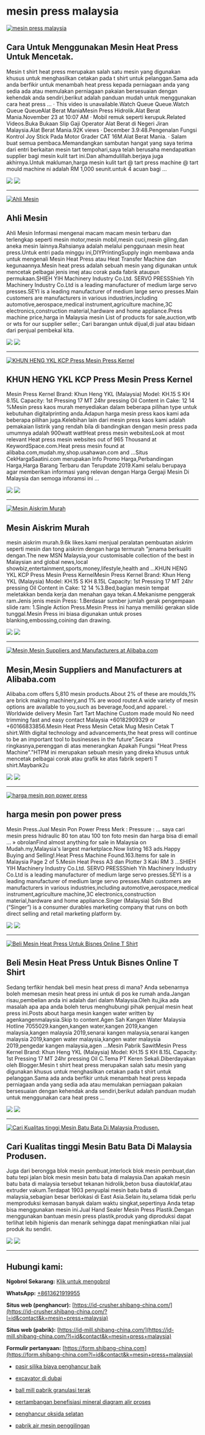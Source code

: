 # mesin press malaysia

<a href="https://swt.shibang-china.com/?l=id&img&k=mesin+press+malaysia" target="_blank">![mesin press malaysia](http://static.shibang-china.com/all-800x300/153.jpg)</a>

## Cara Untuk Menggunakan Mesin Heat Press Untuk Mencetak.
Mesin t shirt heat press merupakan salah satu mesin yang digunakan khusus untuk menghasilkan cetakan pada t shirt untuk pelanggan.Sama ada anda berfikir untuk menambah heat press kepada perniagaan anda yang sedia ada atau memulakan perniagaan pakaian bersesuaian dengan kehendak anda sendiri,berikut adalah panduan mudah untuk menggunakan cara heat press …&nbsp;&#0183;&#32;This video is unavailable.Watch Queue Queue.Watch Queue QueueAlat Berat ManiaMesin Press Hidrolik.Alat Berat Mania.November 23 at 10:07 AM &#183; Mobil remuk seperti kerupuk.Related Videos.Buka Bukaan Slip Gaji Operator Alat Berat di Negeri Jiran Malaysia.Alat Berat Mania.92K views &#183; December 3.9:48.Pengenalan Fungsi Kontrol Joy Stick Pada Motor Grader CAT 16M.Alat Berat Mania.&nbsp;&#0183;&#32;Salam buat semua pembaca.Memandangkan sambutan hangat yang saya terima dari entri berkaitan mesin tart tempohari,saya telah berusaha mendapatkan supplier bagi mesin kulit tart ini.Dan alhamdulillah.berjaya juga akhirnya.Untuk makluman,harga mesin kulit tart @ tart press machine @ tart mould machine ni adalah RM 1,000 seunit.untuk 4 acuan bagi …


<a href="https://whatsapp.shibangsoft.com/WhatsApp.php" target="_blank" title="WhatsApp">![](http://static.shibang-china.com/icon/whatsapp.png)</a> <a href="https://swt.shibang-china.com/?l=id&icon&k=mesin+press+malaysia" target="_blank">![](http://static.shibang-china.com/icon/chat-id.png)</a>

---

<a href="https://swt.shibang-china.com/?l=id&img&k=mesin+press+malaysia" target="_blank">![Ahli Mesin](http://static.shibang-china.com/all-800x300/182.jpg)</a>

## Ahli Mesin
Ahli Mesin Informasi mengenai macam macam mesin terbaru dan terlengkap seperti mesin motor,mesin mobil,mesin cuci,mesin giling,dan aneka mesin lainnya.Rahsianya adalah melalui penggunaan mesin heat press.Untuk entri pada minggu ini,DIYPrintingSupply ingin membawa anda untuk mengenali Mesin Heat Press atau Heat Transfer Machine dan kegunaannya.Mesin heat press adalah sebuah mesin yang digunakan untuk mencetak pelbagai jenis imej atau corak pada fabrik ataupun permukaan.SHIEH YIH Machinery Industry Co.Ltd. SERVO PRESSShieh Yih Machinery Industry Co.Ltd is a leading manufacturer of medium large servo presses.SEYI is a leading manufacturer of medium large servo presses.Main customers are manufacturers in various industries,including automotive,aerospace,medical instrument,agriculture machine,3C electronics,construction material,hardware and home appliance.Press machine price,harga in Malaysia mesin List of products for sale,auction,wtb or wts for our supplier seller.; Cari barangan untuk dijual,di jual atau bidaan dari penjual pembekal kita.


<a href="https://whatsapp.shibangsoft.com/WhatsApp.php" target="_blank" title="WhatsApp">![](http://static.shibang-china.com/icon/whatsapp.png)</a> <a href="https://swt.shibang-china.com/?l=id&icon&k=mesin+press+malaysia" target="_blank">![](http://static.shibang-china.com/icon/chat-id.png)</a>

---

<a href="https://swt.shibang-china.com/?l=id&img&k=mesin+press+malaysia" target="_blank">![KHUN HENG YKL KCP Press Mesin Press Kernel](http://static.shibang-china.com/all-800x300/1488.jpg)</a>

## KHUN HENG YKL KCP Press Mesin Press Kernel
Mesin Press Kernel Brand: Khun Heng YKL (Malaysia) Model: KH.15 S KH 8.15L Capacity: 1st Pressing 17 MT 24hr pressing Oil Content in Cake: 12 14 %Mesin press kaos murah menyediakan dalam beberapa pilihan type untuk kebutuhan digitalprinting anda.Adapun harga mesin press kaos kami ada beberapa pilihan juga.Kelebihan lain dari mesin press kaos kami adalah pemakaian listirik yang rendah bila di bandingkan dengan mesin press pada umumnya adalah 900watt wattHeat press mesin websitesLook at most relevant Heat press mesin websites out of 965 Thousand at KeywordSpace.com.Heat press mesin found at alibaba.com,mudah.my,shop.usahawan.com and …Situs CekHargaSaatini.com merupakan Info Promo Harga,Perbandingan Harga,Harga Barang Terbaru dan Terupdate 2019.Kami selalu berupaya agar memberikan informasi yang relevan dengan Harga Gergaji Mesin Di Malaysia dan semoga inforamsi ini …


<a href="https://whatsapp.shibangsoft.com/WhatsApp.php" target="_blank" title="WhatsApp">![](http://static.shibang-china.com/icon/whatsapp.png)</a> <a href="https://swt.shibang-china.com/?l=id&icon&k=mesin+press+malaysia" target="_blank">![](http://static.shibang-china.com/icon/chat-id.png)</a>

---

<a href="https://swt.shibang-china.com/?l=id&img&k=mesin+press+malaysia" target="_blank">![Mesin Aiskrim Murah](http://static.shibang-china.com/all-800x300/1446.jpg)</a>

## Mesin Aiskrim Murah
mesin aiskrim murah.9.6k likes.kami menjual peralatan pembuatan aiskrim seperti mesin dan tong aiskrim dengan harga termurah &quot;jenama berkualiti dengan.The new MSN Malaysia,your customisable collection of the best in Malaysian and global news,local showbiz,entertainment,sports,money,lifestyle,health and …KHUN HENG YKL KCP Press Mesin Press KernelMesin Press Kernel Brand: Khun Heng YKL (Malaysia) Model: KH.15 S KH 8.15L Capacity: 1st Pressing 17 MT 24hr pressing Oil Content in Cake: 12 14 %3.Bed,bagian mesin tempat meletakkan benda kerja dan menahan gaya tekan.4.Mekanisme penggerak ram.Jenis jenis mesin Press: 1.Berdasar sumber jumlah gerak pengempaan slide ram: 1.Single Action Press.Mesin Press ini hanya memiliki gerakan slide tunggal.Mesin Press ini biasa digunakan untuk proses blanking,embossing,coining dan drawing.


<a href="https://whatsapp.shibangsoft.com/WhatsApp.php" target="_blank" title="WhatsApp">![](http://static.shibang-china.com/icon/whatsapp.png)</a> <a href="https://swt.shibang-china.com/?l=id&icon&k=mesin+press+malaysia" target="_blank">![](http://static.shibang-china.com/icon/chat-id.png)</a>

---

<a href="https://swt.shibang-china.com/?l=id&img&k=mesin+press+malaysia" target="_blank">![Mesin,Mesin Suppliers and Manufacturers at Alibaba.com](http://static.shibang-china.com/all-800x300/725.jpg)</a>

## Mesin,Mesin Suppliers and Manufacturers at Alibaba.com
Alibaba.com offers 5,810 mesin products.About 2% of these are moulds,1% are brick making machinery,and 1% are wood router.A wide variety of mesin options are available to you,such as beverage,food,and apparel.&nbsp;&#0183;&#32;Worldwide delivery Mesin Tart Tart Machine Custom made mould No need trimming fast and easy contact Malaysia +60182909329 or +60166833856.Mesin Heat Press Mesin Cetak Mug Mesin Cetak T shirt.With digital technology and advancements,the heat press will continue to be an important tool to businesses in the future&quot;.Secara ringkasnya,perenggan di atas menerangkan Apakah Fungsi &quot;Heat Press Machine&quot;.&quot;HTPM ini merupakan sebuah mesin yang direka khusus untuk mencetak pelbagai corak atau grafik ke atas fabrik seperti T shirt.Maybank2u


<a href="https://whatsapp.shibangsoft.com/WhatsApp.php" target="_blank" title="WhatsApp">![](http://static.shibang-china.com/icon/whatsapp.png)</a> <a href="https://swt.shibang-china.com/?l=id&icon&k=mesin+press+malaysia" target="_blank">![](http://static.shibang-china.com/icon/chat-id.png)</a>

---

<a href="https://swt.shibang-china.com/?l=id&img&k=mesin+press+malaysia" target="_blank">![harga mesin pon power press](http://static.shibang-china.com/all-800x300/1423.jpg)</a>

## harga mesin pon power press
Mesin Press.Jual Mesin Pon Power Press Merk : Pressure : … saya cari mesin press hidraulic 80 ton atau 100 ton foto mesin dan harga bisa di email … &#187; obrolanFind almost anything for sale in Malaysia on Mudah.my,Malaysia's largest marketplace.Now listing 163 ads.Happy Buying and Selling!.Heat Press Machine Found.163.Items for sale in Malaysia Page 2 of 5.Mesin Heat Press A3 dan Plotter 3 Kaki RM 3 …SHIEH YIH Machinery Industry Co.Ltd. SERVO PRESSShieh Yih Machinery Industry Co.Ltd is a leading manufacturer of medium large servo presses.SEYI is a leading manufacturer of medium large servo presses.Main customers are manufacturers in various industries,including automotive,aerospace,medical instrument,agriculture machine,3C electronics,construction material,hardware and home appliance.Singer (Malaysia) Sdn Bhd (“Singer”) is a consumer durables marketing company that runs on both direct selling and retail marketing platform by.


<a href="https://whatsapp.shibangsoft.com/WhatsApp.php" target="_blank" title="WhatsApp">![](http://static.shibang-china.com/icon/whatsapp.png)</a> <a href="https://swt.shibang-china.com/?l=id&icon&k=mesin+press+malaysia" target="_blank">![](http://static.shibang-china.com/icon/chat-id.png)</a>

---

<a href="https://swt.shibang-china.com/?l=id&img&k=mesin+press+malaysia" target="_blank">![Beli Mesin Heat Press Untuk Bisnes Online T Shirt](http://static.shibang-china.com/all-800x300/990.jpg)</a>

## Beli Mesin Heat Press Untuk Bisnes Online T Shirt
Sedang terfikir hendak beli mesin heat press di mana? Anda sebenarnya boleh memesan mesin heat press ini untuk di pos ke rumah anda.Jangan risau,pembelian anda ini adalah dari dalam Malaysia.Oleh itu,jika ada masalah apa apa anda boleh terus menghubungi pihak penjual mesin heat press ini.Posts about harga mesin kangen water written by agenkangenmalaysia.Skip to content.Agen Sah Kangen Water Malaysia Hotline 7055029.kangen,kangen water,kangen 2019,kangen malaysia,kangen malaysia 2019,senarai kangen malaysia,senarai kangen malaysia 2019,kangen water malaysia,kangen water malaysia 2019,pengedar kangen malaysia,agen …Mesin Pabrik SawitMesin Press Kernel Brand: Khun Heng YKL (Malaysia) Model: KH.15 S KH 8.15L Capacity: 1st Pressing 17 MT 24hr pressing Oil C.Tema PT Keren Sekali.Diberdayakan oleh Blogger.Mesin t shirt heat press merupakan salah satu mesin yang digunakan khusus untuk menghasilkan cetakan pada t shirt untuk pelanggan.Sama ada anda berfikir untuk menambah heat press kepada perniagaan anda yang sedia ada atau memulakan perniagaan pakaian bersesuaian dengan kehendak anda sendiri,berikut adalah panduan mudah untuk menggunakan cara heat press …


<a href="https://whatsapp.shibangsoft.com/WhatsApp.php" target="_blank" title="WhatsApp">![](http://static.shibang-china.com/icon/whatsapp.png)</a> <a href="https://swt.shibang-china.com/?l=id&icon&k=mesin+press+malaysia" target="_blank">![](http://static.shibang-china.com/icon/chat-id.png)</a>

---

<a href="https://swt.shibang-china.com/?l=id&img&k=mesin+press+malaysia" target="_blank">![Cari Kualitas tinggi Mesin Batu Bata Di Malaysia Produsen.](http://static.shibang-china.com/all-800x300/70.jpg)</a>

## Cari Kualitas tinggi Mesin Batu Bata Di Malaysia Produsen.
Juga dari berongga blok mesin pembuat,interlock blok mesin pembuat,dan batu tepi jalan blok mesin mesin batu bata di malaysia.Dan apakah mesin batu bata di malaysia tersebut tekanan hidrolik,beton busa diautoklaf,atau extruder vakum.Terdapat 1903 penyuplai mesin batu bata di malaysia,sebagian besar berlokasi di East Asia.Selain itu,selama tidak perlu memproduksi kemasan banyak dalam waktu singkat,sepertinya Anda tetap bisa menggunakan mesin ini.Jual Hand Sealer Mesin Press Plastik.Dengan menggunakan bantuan mesin press plastik,produk yang diproduksi dapat terlihat lebih higienis dan menarik sehingga dapat meningkatkan nilai jual produk itu sendiri.

<a href="https://whatsapp.shibangsoft.com/WhatsApp.php" target="_blank" title="WhatsApp">![](http://static.shibang-china.com/icon/whatsapp.png)</a> <a href="https://swt.shibang-china.com/?l=id&icon&k=mesin+press+malaysia" target="_blank">![](http://static.shibang-china.com/icon/chat-id.png)</a>

---
## Hubungi kami:

**Ngobrol Sekarang:** [Klik untuk mengobrol](https://swt.shibang-china.com?l=id&contact&k=mesin+press+malaysia)

**WhatsApp:**  [+8613621919955](https://whatsapp.shibangsoft.com/WhatsApp.php)

**Situs web (penghancur):** [https://id-crusher.shibang-china.com/](https://id-crusher.shibang-china.com/?l=id&contact&k=mesin+press+malaysia)

**Situs web (pabrik):** [https://id-mill.shibang-china.com/](https://id-mill.shibang-china.com/?l=id&contact&k=mesin+press+malaysia)

**Formulir pertanyaan:** [https://form.shibang-china.com](https://form.shibang-china.com?l=id&contact&k=mesin+press+malaysia)

* [pasir silika biaya penghancur baik](../41/pasir%20silika%20biaya%20penghancur%20baik.md)

* [excavator di dubai](../43/excavator%20di%20dubai.md)

* [ball mill pabrik granulasi terak](../46/ball%20mill%20pabrik%20granulasi%20terak.md)

* [pertambangan benefisiasi mineral diagram alir proses](../45/pertambangan%20benefisiasi%20mineral%20diagram%20alir%20proses.md)

* [penghancur oksida selatan](../48/penghancur%20oksida%20selatan.md)

* [pabrik air mesin penggilingan](../46/pabrik%20air%20mesin%20penggilingan.md)